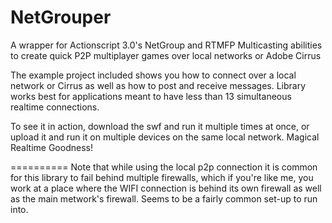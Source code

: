 NetGrouper
==========

A wrapper for Actionscript 3.0's NetGroup and RTMFP Multicasting abilities to create quick P2P multiplayer games over local networks or Adobe Cirrus

The example project included shows you how to connect over a local network or Cirrus as well as how to post and receive messages. Library works best for applications meant to have less than 13 simultaneous realtime connections.

To see it in action, download the swf and run it multiple times at once, or upload it and run it on multiple devices on the same local network. Magical Realtime Goodness!

==========
Note that while using the local p2p connection it is common for this library to fail behind multiple firewalls, which if you're like me, you work at a place where the WIFI connection is behind its own firewall as well as the main metwork's firewall. Seems to be a fairly common set-up to run into.

